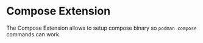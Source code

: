 # Compose Extension

The Compose Extension allows to setup compose binary so `podman compose` commands can work.
